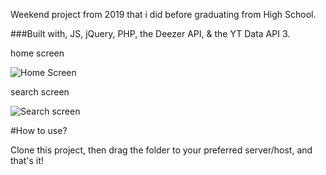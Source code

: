 Weekend project from 2019 that i did before graduating from High School. 

###Built with, JS, jQuery, PHP, the Deezer API, & the YT Data API 3.

home screen

![Home Screen](https://i.imgur.com/miI57YH.png)

search screen

![Search screen](https://i.imgur.com/vY7AdT7.png)

#How to use? 

Clone this project, then drag the folder to your preferred server/host, and that's it!